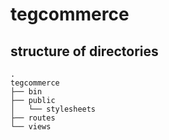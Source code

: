 # tegcommerce

## structure of directories

```
.
tegcommerce
├── bin
├── public
│   └── stylesheets
├── routes
└── views
```
